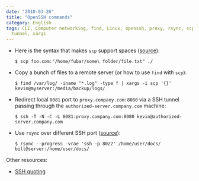 ```yaml
---
date: "2010-03-26"
title: "OpenSSH commands"
category: English
tags: CLI, Computer networking, find, Linux, openssh, proxy, rsync, scp, shell, SSH,
  tunnel, xargs
---
```


- Here is the syntax that makes `scp` support spaces ([source](https://rasterweb.net/raster/2005/01/27/scp-and-spaces/)):

  ```shell-session
  $ scp foo.com:"/home/fubar/some\ folder/file.txt" ./
  ```

- Copy a bunch of files to a remote server (or how to use `find` with `scp`):

  ```shell-session
  $ find /var/log/ -iname "*.log" -type f | xargs -i scp '{}' kevin@myserver:/media/backup/logs/
  ```

- Redirect local `8081` port to `proxy.company.com:8080` via a SSH tunnel passing through the `authorized-server.company.com` machine:

  ```shell-session
  $ ssh -T -N -C -L 8081:proxy.company.com:8080 kevin@authorized-server.company.com
  ```

- Use `rsync` over different SSH port ([source](https://lists.samba.org/archive/rsync/2001-November/000495.html)):

  ```shell-session
  $ rsync --progress -vrae 'ssh -p 8022' /home/user/docs/ bill@server:/home/user/docs/
  ```

Other resources:

- [SSH quoting](https://www.chiark.greenend.org.uk/~cjwatson/blog/ssh-quoting.html)
